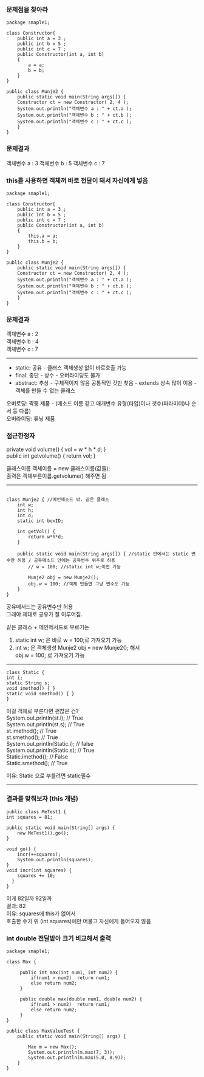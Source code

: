 ### 문제점을 찾아라 
```
package smaple1;

class Constructor{
	public int a = 3 ;
	public int b = 5 ;
	public int c = 7 ;
	public Constructor(int a, int b)
	{
		a = a;
		b = b;
	}
}

public class Munje2 {
	public static void main(String args[]) {
	Constructor ct = new Constructor( 2, 4 );
	System.out.println("객체변수 a : " + ct.a );
	System.out.println("객체변수 b : " + ct.b );
	System.out.println("객체변수 c : " + ct.c );
	}
}
```
### 문제결과 
객체변수 a : 3
객체변수 b : 5
객체변수 c : 7
  
### this를 사용하면 객체꺼 바로 전달이 돼서 자신에게 넣음 
```
package smaple1;

class Constructor{
	public int a = 3 ;
	public int b = 5 ;
	public int c = 7 ;
	public Constructor(int a, int b)
	{
		this.a = a;
		this.b = b;
	}
}

public class Munje2 {
	public static void main(String args[]) {
	Constructor ct = new Constructor( 2, 4 );
	System.out.println("객체변수 a : " + ct.a );
	System.out.println("객체변수 b : " + ct.b );
	System.out.println("객체변수 c : " + ct.c );
	}
}
```
### 문제결과 
객체변수 a : 2  
객체변수 b : 4  
객체변수 c : 7  
  
*** 
  
- static: 공유 - 클래스 객체생성 없이 바로호출 가능  
- final: 종단 - 상수 - 오버라이딩도 불가  
- abstract: 추상 - 구체적이지 않음 공통적인 것만 찾음 - extends 상속 많이 이용 - 객체를 만들 수 없는 클래스  
  
오버로딩: 짝퉁 제품 - (메소드 이름 같고 매개변수 유형(타입)이나 갯수(파라미터)나 순서 등 다름)    
오버라이딩: 튜닝 제품  
  
### 접근한정자  
private void volume() { vol = w * h * d; }  
public int getvolume() { return vol; }  
  
클래스이름 객체이름 = new 클래스이름(값들);  
출력은 객체부른이름.getvolume() 해주면 됨  
  
*** 
  
```

class Munje2 { //메인메소드 밖. 같은 클래스 
	int w; 
	int h; 
	int d; 
	static int boxID; 
	
	int getVol() {
		return w*h*d; 
	}
	
	public static void main(String args[]) { //static 안에서는 static 변수만 허용 / 공유메소드 안에는 공유변수 위주로 허용 
		// w = 100; //static int w;이면 가능 
		
		Munje2 obj = new Munje2(); 
		obj.w = 100; //객체 만들면 그냥 변수도 가능 
	}
}
```
공유메서드는 공유변수만 허용  
그래야 제대로 공유가 잘 이루어짐.  
  
같은 클래스 + 메인메서드로 부르기는  
1) static int w; 은 바로 w = 100;로 가져오기 가능  
2) int w; 은 객체생성 Munje2 obj = new Munje2(); 해서  
obj.w = 100; 로 가져오기 가능  
  
*** 
  
```
class Static {
int i;
static String s;
void imethod() { }
static void smethod() { }
}
```
이걸 객체로 부른다면 괜찮은 건?  
System.out.println(st.i); // True  
System.out.println(st.s); // True  
st.imethod(); // True  
st.smethod(); // True  
System.out.println(Static.i); // false  
System.out.println(Static.s); // True  
Static.imethod(); // False  
Static.smethod(); // True  
  
이유: Static 으로 부를려면 static필수  
  
*** 

### 결과를 맞춰보자 (this 개념) 
```
public class MeTest1 {
int squares = 81;

public static void main(String[] args) {
	new MeTest1().go();
}

void go() {
	incr(++squares);
	System.out.println(squares);
}
void incr(int squares) {
	squares += 10; 
  }
}
```
이게 82일까 92일까  
결과: 82  
이유: squares에 this가 없어서  
호출한 수가 위 (int squares)에만 머물고 자신에게 들어오지 않음  

### int double 전달받아 크기 비교해서 출력 
```
package smaple1;

class Max {
	
	 public int max(int num1, int num2) {		  
		 if(num1 > num2)  return num1;
		 else return num2; 
	 }
	 
	 public double max(double num1, double num2) {
		 if(num1 > num2)  return num1;
		 else return num2; 
	 }
}

public class MaxValueTest {
	public static void main(String[] args) {
		
		Max m = new Max(); 
		System.out.println(m.max(7, 3));
		System.out.println(m.max(5.0, 8.9));
	}
}
```
